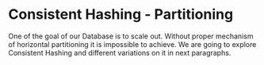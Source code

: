# Consistent Hashing - Partitioning

One of the goal of our Database is to scale out. 
Without proper mechanism of horizontal partitioning it is impossible to achieve. 
We are going to explore Consistent Hashing and different variations on it in next paragraphs.

